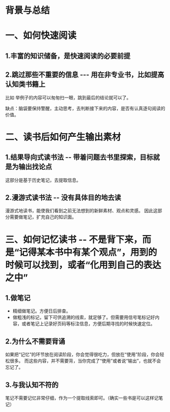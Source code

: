 # 背景与总结

# 一、如何快速阅读
## 1.丰富的知识储备，是快速阅读的必要前提
## 2.跳过那些不重要的信息 --- 用在非专业书，比如提高认知类书籍上
比如 举例子的内容可以匆匆扫一眼，跳到最后的结论就可以了。

缺点：脑袋要保持警醒，主动思考，去判断接下来的内容，是否有认真逐句阅读的价值。

# 二、读书后如何产生输出素材
## 1.结果导向式读书法 -- 带着问题去书里探索，目标就是为输出找论点
这部分是基于历史笔记，去提取信息。

## 2.漫游式读书法 -- 没有具体目的地去读
漫游式地读书，能使我们看到之前无法想到的新鲜素材、观点和灵感。
因此这部分需要做笔记，扩充自己的知识面。

# 三、如何记忆读书 -- 不是背下来，而是“记得某本书中有某个观点”，用到的时候可以找到，或者“化用到自己的表达之中”
## 1.做笔记
* 精细做笔记。方便日后排查。
* 做粗浅的标记，留下可供追溯的线索，就足够了。但需要用信号笔标记好内容，或者笔记上记录好页码等标注信息，方便后期寻找的时候快速定位。

## 2.为什么不需要背诵
如果把“记忆”的环节放在阅读阶段，你会觉得很吃力，但放在“使用”阶段，你会轻松很多。
而这些内容，并不需要背，当你完成了“使用”或者说“输出”，也就不会忘记了。

## 3.与我认知不符的
笔记不需要记忆非常仔细，作为一个提取线索即可。（确实一些书是可以这样记笔记）